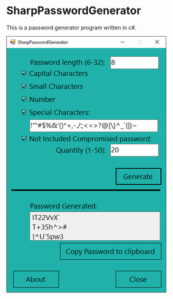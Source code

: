 # SharpPasswordGenerator
This is a password generator program written in c#.

![Image Image](https://raw.githubusercontent.com/KDevZilla/Resource/main/SharpPasswordGenerator_Screen_01.png)
